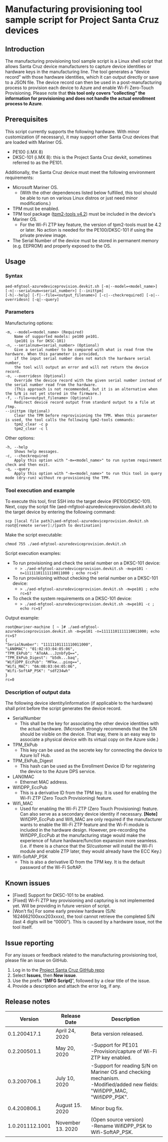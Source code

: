 # Manufacturing provisioning tool sample script for Project Santa Cruz devices

## Introduction

The manufacturing provisioning tool sample script is a Linux shell script that allows Santa Cruz device manufacturers to capture device identities or hardware keys in the manufacturing line. The tool generates a “device record” with those hardware identities, which it can output directly or save to a JSON file.
The device record can then be used in a post-manufacturing process to provision each device to Azure and enable Wi-Fi Zero-Touch Provisioning. Please note that **this tool only covers “collecting” the information for provisioning and does not handle the actual enrollment process to Azure**.

## Prerequisites

This script currently supports the following hardware. With minor customization (if necessary), it may support other Santa Cruz devices that are loaded with Mariner OS.
 - PE100 (i.MX 8)
 - DKSC-101 (i.MX 8): this is the Project Santa Cruz devkit, sometimes referred to as the PE101.

Additionally, the Santa Cruz device must meet the following environment requirements:

 - Microsoft Mariner OS.
	 - (With the other dependences listed below fulfilled, this tool should be able to run on various Linux distros or just need minor modifications.)
 - TPM must be enabled.
 - TPM tool package ([tpm2-tools v4.2](https://github.com/tpm2-software/tpm2-tools/wiki)) must be included in the device's Mariner OS.
	 - For the Wi-Fi ZTP key feature, the version of tpm2-tools must be 4.2 or later. No action is needed for the PE100/DKSC-101 if using the private preview image.
 - The Serial Number of the device must be stored in permanent memory (e.g. EEPROM) and properly exposed to the OS.

## Usage

### Syntax

    aed-mfgtool-azuredeviceprovision.devkit.sh [-m|--model=<model_name>] [-n|--serialnum=<serial_number>] [--inittpm]
    [-h|--help] [-f|--file=<output_filename>] [-c|--checkrequired] [-o|--overridesn] [-q|--query]
    
### Parameters

Manufacturing options:

    -m, --model=<model_name> (Required)
        Name of supported models: pe100 pe101.
        (pe101 is for DKSC-101)
    -n, --serialnum=<serial_number> (Optional)
        Give a serial number to be compared with what is read from the hardware. When this parameter is provided,
        if the input serial number does not match the hardware serial number,
        the tool will output an error and will not return the device record. 
    -o, --overridesn (Optional)
        Override the device record with the given serial number instead of the serial number read from the hardware.
        (This approach is not recommended, but it is an alternative when the S/N is not yet stored in the firmware.)
    -f, --file=<output_filename> (Optional)
        Redirect device record output from standard output to a file at /tmp.
    --inittpm (Optional)
        Clear the TPM before reprovisioning the TPM. When this parameter is used, the tool calls the following tpm2-tools commands:
		tpm2_clear -c p
		tpm2_clear -c l

Other options:

    -h, --help
	    Shows help messages.
    -c, --checkrequired
	    Apply this option with "-m=<model_name>" to run system requirement check and then exit.
    -q, --query
	    Apply this option with "-m=<model_name>" to run this tool in query mode (dry-run) without re-provisioning the TPM.
	  
### Tool execution and example

To execute this tool, first SSH into the target device (PE100/DKSC-101). Next, copy the script file (aed-mfgtool-azuredeviceprovision.devkit.sh) to the target device by entering the following command:

    scp [local file path]\aed-mfgtool-azuredeviceprovision.devkit.sh root@[remote server]:/[path to destination]
    
Make the script executable:

    chmod 755 ./aed-mfgtool-azuredeviceprovision.devkit.sh
    

Script execution examples:

 - To run provisioning and check the serial number on a DKSC-101 device:
	 - `> ./aed-mfgtool-azuredeviceprovision.devkit.sh -m=pe101 -n=11111101111110011000 ; echo rc=$?`
 - To run provisioning without checking the serial number on a DKSC-101 device:
	 - `> ./aed-mfgtool-azuredeviceprovision.devkit.sh -m=pe101 ; echo rc=$?`
 - To check the system requirements on a DKSC-101 device:
	 - `> ./aed-mfgtool-azuredeviceprovision.devkit.sh -m=pe101 -c ; echo rc=$? `

Output example:

    root@mariner-machine [ ~ ]# ./aed-mfgtool-azuredeviceprovision.devkit.sh -m=pe101 -n=11111101111110011000; echo rc=$?
    {
    "SerialNumber": "11111101111110011000",
    "LAN0MAC": "01:02:03:04:05:06",
    "TPM_EkPub": "AToAA...JznbfyQ==",
    "TPM_EkPub_Digest": "b5dk...baq",
    "WifiDPP_EccPub": "MFkw...piog==",
    "Wifi_MAC": "0A:0B:03:04:05:06",
    "Wifi-SoftAP_PSK": "sdf234wh"
    }
    rc=0

### Description of output data

The following device identity/information (if applicable to the hardware) shall print before the script generates the device record.

 - SerialNumber
	 - This shall be the key for associating the other device identities with the actual hardware. (Microsoft strongly recommends that the S/N should be visible on the device. That way, there is an easy way to associate a physical device with its virtual copy on the Azure side.)
 - TPM_EkPub
	 - This key can be used as the secrete key for connecting the device to Azure IoT Hub.
 - TPM_EkPub_Digest
	 - This hash can be used as the Enrollment Device ID for registering the device to the Azure DPS service.
 - LAN0MAC
	 - Ethernet MAC address.
 - WifiDPP_EccPub
	 - This is a derivative ID from the TPM key. It is used for enabling the Wi-Fi ZTP (Zero Touch Provisioning) feature.
 - Wifi_MAC
	 - Used for enabling the Wi-Fi ZTP (Zero Touch Provisioning) feature. Can also serve as a secondary device identity if necessary.
**[Note]** WifiDPP_EccPub and Wifi_MAC are only required if the manufacturer wants to enable the Wi-Fi ZTP feature and the Wi-Fi module is included in the hardware design. However, pre-recording the WifiDPP_EccPub at the manufacturing stage would make the experience of future hardware/function expansion more seamless. (i.e. if there is a chance that the SI/customer will install the Wi-Fi module and enable ZTP later, they would already have the ECC Key.)
 - Wifi-SoftAP_PSK
	 - This is also a derivative ID from the TPM key. It is the default password of the Wi-Fi SoftAP.

## Known issues

 - [Fixed] Support for DKSC-101 to be enabled. 
 - [Fixed] Wi-Fi ZTP key provisioning and capturing is not implemented yet. Will be providing in future version of script. 
 - [Won’t fix] For some early preview hardware (S/N: 1624662100xxx203xxxx), the tool cannot retrieve the completed S/N (last 4 digits will be “0000”). This is caused by a hardware issue, not the tool itself.

## Issue reporting

For any issues or feedback related to the manufacturing provisioning tool, please file an issue on GitHub.

1. Log in to the [Project Santa Cruz GitHub repo](https://github.com/microsoft/Project-Santa-Cruz-Preview/)
2. Select **Issues**, then **New issue**.
3. Use the prefix “**[MFG Script]**”, followed by a clear title of the issue.
4. Provide a description and attach the error log, if any.

## Release notes

| Version | Release Date | Description |
|--|--|--|
| 0.1.200417.1 | April 24, 2020 | Beta version released. |
| 0.2.200501.1 | May 20, 2020 | -Support for PE101 <br>-Provision/capture of Wi-Fi ZTP key enabled. |
| 0.3.200706.1 | July 10, 2020 | -Support for reading S/N on Mariner OS and checking mechanism.<br>-Modified/added new fields: "WifiDPP_MAC, "WifiDPP_PSK". |
| 0.4.200806.1 | August 15. 2020 | Minor bug fix. |
| 1.0.201112.1001 | November 13. 2020 | (Open source version)<br>-Rename WifiDPP_PSK to Wifi-SoftAP_PSK. |

